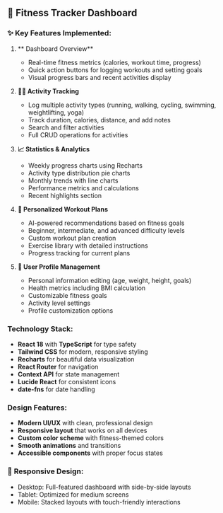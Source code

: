 ## 🎯   Fitness Tracker Dashboard 
### ✨ **Key Features Implemented:**

1. **   Dashboard Overview**
   - Real-time fitness metrics (calories, workout time, progress)
   - Quick action buttons for logging workouts and setting goals
   - Visual progress bars and recent activities display

2. **🏃‍♂️ Activity Tracking**
   - Log multiple activity types (running, walking, cycling, swimming, weightlifting, yoga)
   - Track duration, calories, distance, and add notes
   - Search and filter activities
   - Full CRUD operations for activities

3. **📈 Statistics & Analytics**
   - Weekly progress charts using Recharts
   - Activity type distribution pie charts
   - Monthly trends with line charts
   - Performance metrics and calculations
   - Recent highlights section

4. **💪 Personalized Workout Plans**
   - AI-powered recommendations based on fitness goals
   - Beginner, intermediate, and advanced difficulty levels
   - Custom workout plan creation
   - Exercise library with detailed instructions
   - Progress tracking for current plans

5. **👤 User Profile Management**
   - Personal information editing (age, weight, height, goals)
   - Health metrics including BMI calculation
   - Customizable fitness goals
   - Activity level settings
   - Profile customization options

###    **Technology Stack:**
- **React 18** with **TypeScript** for type safety
- **Tailwind CSS** for modern, responsive styling
- **Recharts** for beautiful data visualization
- **React Router** for navigation
- **Context API** for state management
- **Lucide React** for consistent icons
- **date-fns** for date handling

###    **Design Features:**
- **Modern UI/UX** with clean, professional design
- **Responsive layout** that works on all devices
- **Custom color scheme** with fitness-themed colors
- **Smooth animations** and transitions
- **Accessible components** with proper focus states

### 📱 **Responsive Design:**
- Desktop: Full-featured dashboard with side-by-side layouts
- Tablet: Optimized for medium screens
- Mobile: Stacked layouts with touch-friendly interactions


